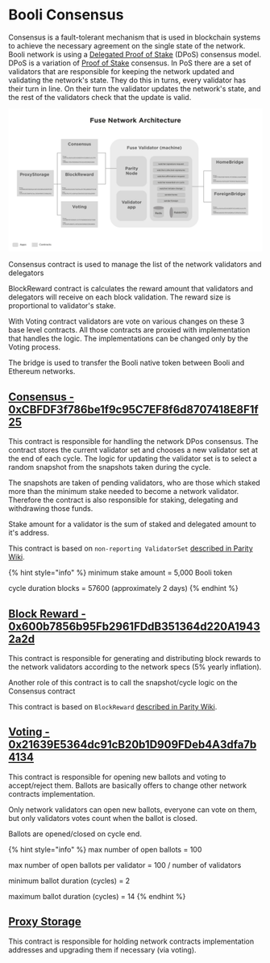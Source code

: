 # Booli Consensus

Consensus is a fault-tolerant mechanism that is used in blockchain systems to achieve the necessary agreement on the single state of the network. Booli network is using a [Delegated Proof of Stake](https://en.bitcoinwiki.org/wiki/DPoS) (DPoS) consensus model. DPoS is a variation of [Proof of Stake](https://en.bitcoinwiki.org/wiki/Proof-of-stake) consensus. In PoS there are a set of validators that are responsible for keeping the network updated and validating the network's state. They do this in turns, every validator has their turn in line. On their turn the validator updates the network's state, and the rest of the validators check that the update is valid.

![](<../../.gitbook/assets/image (3).png>)

Consensus contract is used to manage the list of the network validators and delegators

BlockReward contract is calculates the reward amount that validators and delegators will receive on each block validation. The reward size is proportional to validator's stake.

With Voting contract validators are vote on various changes on these 3 base level contracts. All those contracts are proxied with implementation that handles the logic. The implementations can be changed only by the Voting process.&#x20;

The bridge is used to transfer the Booli native token between Booli and Ethereum networks.&#x20;

## [Consensus - 0xCBFDF3f786be1f9c95C7EF8f6d8707418E8F1f25](https://booliscan.com/address/0xCBFDF3f786be1f9c95C7EF8f6d8707418E8F1f25)

This contract is responsible for handling the network DPos consensus. The contract stores the current validator set and chooses a new validator set at the end of each cycle. The logic for updating the validator set is to select a random snapshot from the snapshots taken during the cycle.

The snapshots are taken of pending validators, who are those which staked more than the minimum stake needed to become a network validator. Therefore the contract is also responsible for staking, delegating and withdrawing those funds.

Stake amount for a validator is the sum of staked and delegated amount to it's address.

This contract is based on `non-reporting ValidatorSet` [described in Parity Wiki](https://wiki.parity.io/Validator-Set.html#non-reporting-contract).

{% hint style="info" %}
minimum stake amount = 5,000 Booli token

cycle duration blocks = 57600 (approximately 2 days)
{% endhint %}

## [Block Reward - 0x600b7856b95Fb2961FDdB351364d220A19432a2d](https://booliscan.com/address/0x63d4efed2e3da070247bea3073bcab896dff6c9b)

This contract is responsible for generating and distributing block rewards to the network validators according to the network specs (5% yearly inflation).

Another role of this contract is to call the snapshot/cycle logic on the Consensus contract

This contract is based on `BlockReward` [described in Parity Wiki](https://wiki.parity.io/Block-Reward-Contract).

## [Voting - 0x21639E5364dc91cB20b1D909FDeb4A3dfa7b4134](https://booliscan.com/address/0x21639E5364dc91cB20b1D909FDeb4A3dfa7b4134)

This contract is responsible for opening new ballots and voting to accept/reject them. Ballots are basically offers to change other network contracts implementation.

Only network validators can open new ballots, everyone can vote on them, but only validators votes count when the ballot is closed.

Ballots are opened/closed on cycle end.

{% hint style="info" %}
max number of open ballots = 100

max number of open ballots per validator = 100 / number of validators

minimum ballot duration (cycles) = 2

maximum ballot duration (cycles) = 14
{% endhint %}

## [Proxy Storage](https://booliscan.com/address/0xD3f2D302327aB018C477559411610a3Cd07C0340)

This contract is responsible for holding network contracts implementation addresses and upgrading them if necessary (via voting).

